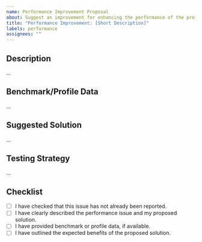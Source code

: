 ```yaml
---
name: Performance Improvement Proposal
about: Suggest an improvement for enhancing the performance of the project
title: "Performance Improvement: [Short Description]"
labels: performance
assignees: ""
---
```


## Description

<!-- A clear and concise description of the performance issue and the proposed improvement. -->

...

## Benchmark/Profile Data

<!-- Provide data or links to benchmarks/profiles showcasing the performance issue, if available. -->

...

## Suggested Solution

<!-- Describe your suggested solution and how it addresses the performance issue. -->

...

## Testing Strategy

<!-- Outline how this performance improvement will be tested and verified.
     Include specific test cases, metrics, or tools. -->

...

## Checklist

- [ ] I have checked that this issue has not already been reported.
- [ ] I have clearly described the performance issue and my proposed solution.
- [ ] I have provided benchmark or profile data, if available.
- [ ] I have outlined the expected benefits of the proposed solution.
